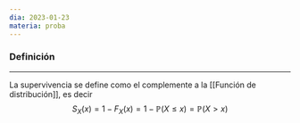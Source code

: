 ```yaml
---
dia: 2023-01-23
materia: proba
---
```

### Definición
---
La supervivencia se define como el complemente a la [[Función de distribución]], es decir $$ S_X(x) = 1 - F_X(x) = 1 - \mathbb{P}(X \leq x) = \mathbb{P}(X > x) $$